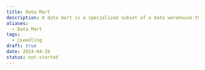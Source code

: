 ```yaml
---
title: Data Mart
description: A data mart is a specialized subset of a data warehouse that focuses on specific business functions or departments, containing structured data optimized for analysis and reporting to support decision-making within those areas.
aliases:
  - Data Mart
tags:
  - 🌱seedling
draft: true
date: 2024-04-29
status: not-started
---
```

